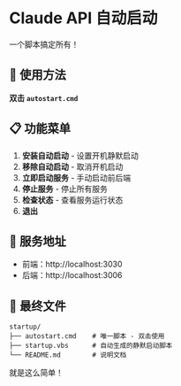 # Claude API 自动启动

一个脚本搞定所有！

## 🚀 使用方法

**双击 `autostart.cmd`**

## 📋 功能菜单

1. **安装自动启动** - 设置开机静默启动
2. **移除自动启动** - 取消开机启动  
3. **立即启动服务** - 手动启动前后端
4. **停止服务** - 停止所有服务
5. **检查状态** - 查看服务运行状态
6. **退出**

## 📍 服务地址

- 前端：http://localhost:3030
- 后端：http://localhost:3006

## 📂 最终文件

```
startup/
├── autostart.cmd    # 唯一脚本 - 双击使用
├── startup.vbs      # 自动生成的静默启动脚本
└── README.md        # 说明文档
```

就是这么简单！
